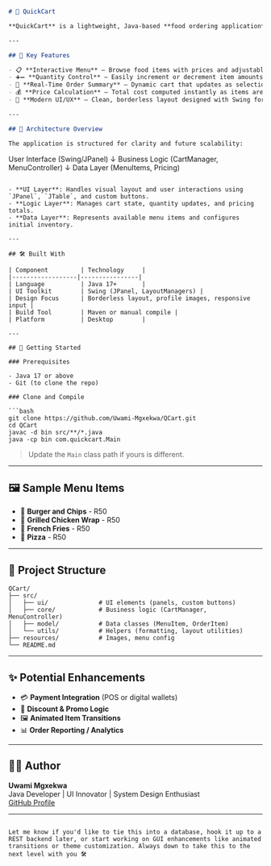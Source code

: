 ```markdown
# 🛒 QuickCart

**QuickCart** is a lightweight, Java-based **food ordering application** that delivers a seamless and interactive CLI/GUI experience. Designed with simplicity, speed, and modularity in mind, the system allows users to browse a menu, manage item quantities, and view real-time order summaries. Ideal for quick-service environments, kiosks, or personal projects exploring modern Java UI design.

---

## 🍔 Key Features

- 📋 **Interactive Menu** — Browse food items with prices and adjustable quantities.
- ➕➖ **Quantity Control** — Easily increment or decrement item amounts.
- 🧾 **Real-Time Order Summary** — Dynamic cart that updates as selections change.
- 💰 **Price Calculation** — Total cost computed instantly as items are added.
- 🎨 **Modern UI/UX** — Clean, borderless layout designed with Swing for a polished user experience.

---

## 🧱 Architecture Overview

The application is structured for clarity and future scalability:

```
User Interface (Swing/JPanel)
        ↓
Business Logic (CartManager, MenuController)
        ↓
Data Layer (MenuItems, Pricing)
```

- **UI Layer**: Handles visual layout and user interactions using `JPanel`, `JTable`, and custom buttons.
- **Logic Layer**: Manages cart state, quantity updates, and pricing totals.
- **Data Layer**: Represents available menu items and configures initial inventory.

---

## 🛠️ Built With

| Component         | Technology     |
|------------------|----------------|
| Language          | Java 17+       |
| UI Toolkit        | Swing (JPanel, LayoutManagers) |
| Design Focus      | Borderless layout, profile images, responsive input |
| Build Tool        | Maven or manual compile |
| Platform          | Desktop        |

---

## 🚀 Getting Started

### Prerequisites

- Java 17 or above
- Git (to clone the repo)

### Clone and Compile

```bash
git clone https://github.com/Uwami-Mgxekwa/QCart.git
cd QCart
javac -d bin src/**/*.java
java -cp bin com.quickcart.Main
```

> Update the `Main` class path if yours is different.

---

## 🖼️ Sample Menu Items

- 🍔 **Burger and Chips** - R50
- 🌯 **Grilled Chicken Wrap** - R50
- 🍟 **French Fries** - R50
- 🍕 **Pizza** - R50

---

## 📂 Project Structure

```
QCart/
├── src/
│   ├── ui/              # UI elements (panels, custom buttons)
│   ├── core/            # Business logic (CartManager, MenuController)
│   ├── model/           # Data classes (MenuItem, OrderItem)
│   └── utils/           # Helpers (formatting, layout utilities)
├── resources/           # Images, menu config
└── README.md
```

---

## ✨ Potential Enhancements

- 💳 **Payment Integration** (POS or digital wallets)
- 🧮 **Discount & Promo Logic**
- 🖼️ **Animated Item Transitions**
- 📊 **Order Reporting / Analytics**

---

## 👨‍🍳 Author

**Uwami Mgxekwa**  
Java Developer | UI Innovator | System Design Enthusiast  
[GitHub Profile](https://github.com/Uwami-Mgxekwa)

---

```

Let me know if you'd like to tie this into a database, hook it up to a REST backend later, or start working on GUI enhancements like animated transitions or theme customization. Always down to take this to the next level with you 🛠️
